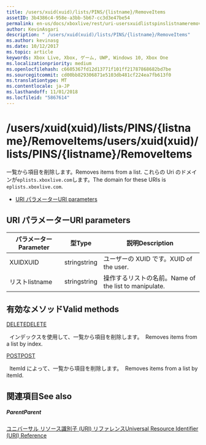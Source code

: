 ```yaml
---
title: /users/xuid(xuid)/lists/PINS/{listname}/RemoveItems
assetID: 3b4386c4-958e-a3bb-5b67-cc3d3e47be54
permalink: en-us/docs/xboxlive/rest/uri-usersxuidlistspinslistnameremoveitems.html
author: KevinAsgari
description: " /users/xuid(xuid)/lists/PINS/{listname}/RemoveItems"
ms.author: kevinasg
ms.date: 10/12/2017
ms.topic: article
keywords: Xbox Live, Xbox, ゲーム, UWP, Windows 10, Xbox One
ms.localizationpriority: medium
ms.openlocfilehash: c6605367fd12d13771f101ff21787868682bd7be
ms.sourcegitcommit: cd00bb829306871e5103db481cf224ea7fb613f0
ms.translationtype: MT
ms.contentlocale: ja-JP
ms.lasthandoff: 11/01/2018
ms.locfileid: "5867614"
---
```

# <a name="usersxuidxuidlistspinslistnameremoveitems"></a><span data-ttu-id="b0be1-104">/users/xuid(xuid)/lists/PINS/{listname}/RemoveItems</span><span class="sxs-lookup"><span data-stu-id="b0be1-104">/users/xuid(xuid)/lists/PINS/{listname}/RemoveItems</span></span>
<span data-ttu-id="b0be1-105">一覧から項目を削除します。</span><span class="sxs-lookup"><span data-stu-id="b0be1-105">Removes items from a list.</span></span> <span data-ttu-id="b0be1-106">これらの Uri のドメインが`eplists.xboxlive.com`します。</span><span class="sxs-lookup"><span data-stu-id="b0be1-106">The domain for these URIs is `eplists.xboxlive.com`.</span></span>
 
  * [<span data-ttu-id="b0be1-107">URI パラメーター</span><span class="sxs-lookup"><span data-stu-id="b0be1-107">URI parameters</span></span>](#ID4EV)
 
<a id="ID4EV"></a>

 
## <a name="uri-parameters"></a><span data-ttu-id="b0be1-108">URI パラメーター</span><span class="sxs-lookup"><span data-stu-id="b0be1-108">URI parameters</span></span> 
 
| <span data-ttu-id="b0be1-109">パラメーター</span><span class="sxs-lookup"><span data-stu-id="b0be1-109">Parameter</span></span>| <span data-ttu-id="b0be1-110">型</span><span class="sxs-lookup"><span data-stu-id="b0be1-110">Type</span></span>| <span data-ttu-id="b0be1-111">説明</span><span class="sxs-lookup"><span data-stu-id="b0be1-111">Description</span></span>| 
| --- | --- | --- | 
| <span data-ttu-id="b0be1-112">XUID</span><span class="sxs-lookup"><span data-stu-id="b0be1-112">XUID</span></span>| <span data-ttu-id="b0be1-113">string</span><span class="sxs-lookup"><span data-stu-id="b0be1-113">string</span></span>| <span data-ttu-id="b0be1-114">ユーザーの XUID です。</span><span class="sxs-lookup"><span data-stu-id="b0be1-114">XUID of the user.</span></span>| 
| <span data-ttu-id="b0be1-115">リスト</span><span class="sxs-lookup"><span data-stu-id="b0be1-115">listname</span></span>| <span data-ttu-id="b0be1-116">string</span><span class="sxs-lookup"><span data-stu-id="b0be1-116">string</span></span>| <span data-ttu-id="b0be1-117">操作するリストの名前。</span><span class="sxs-lookup"><span data-stu-id="b0be1-117">Name of the list to manipulate.</span></span>| 
  
<a id="ID4E5B"></a>

 
## <a name="valid-methods"></a><span data-ttu-id="b0be1-118">有効なメソッド</span><span class="sxs-lookup"><span data-stu-id="b0be1-118">Valid methods</span></span>

[<span data-ttu-id="b0be1-119">DELETE</span><span class="sxs-lookup"><span data-stu-id="b0be1-119">DELETE</span></span>](uri-usersxuidlistspinslistnameremoveitemsdelete.md)

<span data-ttu-id="b0be1-120">&nbsp;&nbsp;インデックスを使用して、一覧から項目を削除します。</span><span class="sxs-lookup"><span data-stu-id="b0be1-120">&nbsp;&nbsp;Removes items from a list by index.</span></span>

[<span data-ttu-id="b0be1-121">POST</span><span class="sxs-lookup"><span data-stu-id="b0be1-121">POST</span></span>](uri-usersxuidlistspinslistnameremoveitemspost.md)

<span data-ttu-id="b0be1-122">&nbsp;&nbsp;ItemId によって、一覧から項目を削除します。</span><span class="sxs-lookup"><span data-stu-id="b0be1-122">&nbsp;&nbsp;Removes items from a list by itemId.</span></span>
 
<a id="ID4ELC"></a>

 
## <a name="see-also"></a><span data-ttu-id="b0be1-123">関連項目</span><span class="sxs-lookup"><span data-stu-id="b0be1-123">See also</span></span>
 
<a id="ID4ENC"></a>

 
##### <a name="parent"></a><span data-ttu-id="b0be1-124">Parent</span><span class="sxs-lookup"><span data-stu-id="b0be1-124">Parent</span></span> 

[<span data-ttu-id="b0be1-125">ユニバーサル リソース識別子 (URI) リファレンス</span><span class="sxs-lookup"><span data-stu-id="b0be1-125">Universal Resource Identifier (URI) Reference</span></span>](../atoc-xboxlivews-reference-uris.md)

   